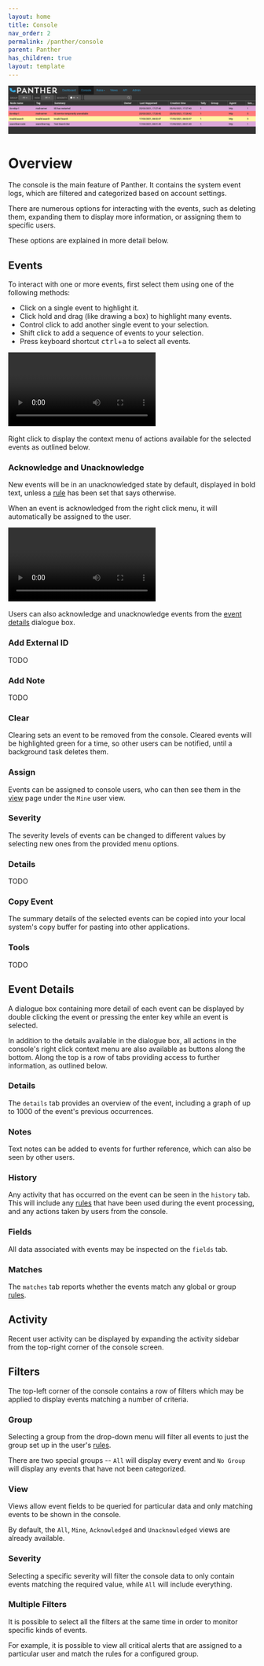 ```yaml
---
layout: home
title: Console
nav_order: 2
permalink: /panther/console
parent: Panther
has_children: true
layout: template
---
```


![](media/panther-console.png)

# Overview

The console is the main feature of Panther. It contains the system
event logs, which are filtered and categorized based on account
settings.

There are numerous options for interacting with the events, such as
deleting them, expanding them to display more information, or
assigning them to specific users.

These options are explained in more detail below.

## Events

To interact with one or more events, first select them using one of
the following methods:

 * Click on a single event to highlight it.
 * Click hold and drag (like drawing a box) to highlight many events.
 * Control click to add another single event to your selection.
 * Shift click to add a sequence of events to your selection.
 * Press keyboard shortcut <kbd>ctrl</kbd>+<kbd>a</kbd> to select all events.

![](./media/event-selection-multiple.mp4)

Right click to display the context menu of actions 
available for the selected events as outlined below.


### Acknowledge and Unacknowledge

New events will be in an unacknowledged state by default, displayed in
bold text, unless a [rule](../rules/index.md) has been set that says otherwise.

When an event is acknowledged from the right click menu, it will
automatically be assigned to the user.

![right click to unack](./media/event-right-click-ack-unack.mp4)

Users can also acknowledge and unacknowledge events from the
[event details](#event-details) dialogue box.

### Add External ID

TODO

### Add Note

TODO

### Clear

Clearing sets an event to be removed from the console. Cleared events
will be highlighted green for a time, so other users can be notified,
until a background task deletes them.

### Assign

Events can be assigned to console users, who can then see them in the
[view](../views/index.md) page under the `Mine` user view.

### Severity

The severity levels of events can be changed to different values by
selecting new ones from the provided menu options.

### Details

TODO

### Copy Event

The summary details of the selected events can be copied into your
local system's copy buffer for pasting into other applications.

### Tools

TODO

## Event Details

A dialogue box containing more detail of each event can be displayed
by double clicking the event or pressing the enter key while an event
is selected.

In addition to the details available in the dialogue box, all actions
in the console's right click context menu are also available as
buttons along the bottom. Along the top is a row of tabs providing
access to further information, as outlined below.

### Details

The `details` tab provides an overview of the event, including a graph
of up to 1000 of the event's previous occurrences.

### Notes

Text notes can be added to events for further reference, which can
also be seen by other users.

### History

Any activity that has occurred on the event can be seen in the
`history` tab. This will include any [rules](../rules/index.md) that have been
used during the event processing, and any actions taken by users from
the console.

### Fields

All data associated with events may be inspected on the `fields` tab.

### Matches

The `matches` tab reports whether the events match any global or group
[rules](../rules/index.md).

## Activity

Recent user activity can be displayed by expanding the activity
sidebar from the top-right corner of the console screen.

## Filters

The top-left corner of the console contains a row of filters which may
be applied to display events matching a number of criteria.

### Group

Selecting a group from the drop-down menu will filter all events to
just the group set up in the user's [rules](../rules/group.md).

There are two special groups -- `All` will display every event and `No
Group` will display any events that have not been categorized.

### View

Views allow event fields to be queried for particular data and only
matching events to be shown in the console.

By default, the `All`, `Mine`, `Acknowledged` and `Unacknowledged`
views are already available.

### Severity

Selecting a specific severity will filter the console data to only
contain events matching the required value, while `All` will include
everything.

### Multiple Filters

It is possible to select all the filters at the same time in order to
monitor specific kinds of events.

For example, it is possible to view all critical alerts that are
assigned to a particular user and match the rules for a configured
group.

